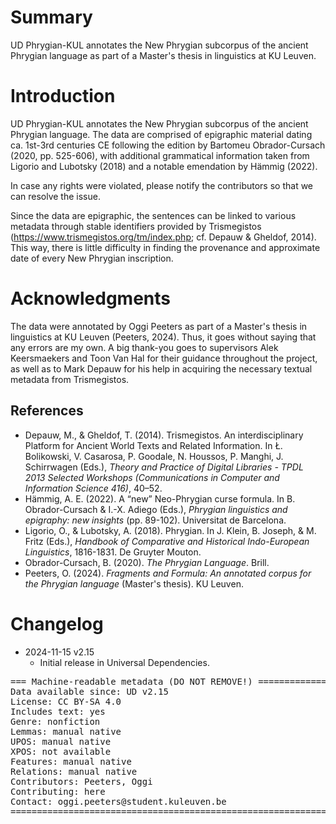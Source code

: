 # Summary

UD Phrygian-KUL annotates the New Phrygian subcorpus of the ancient Phrygian language as part of a Master's thesis in linguistics at KU Leuven.


# Introduction

UD Phrygian-KUL annotates the New Phrygian subcorpus of the ancient Phrygian language. The data are comprised of epigraphic material dating ca. 1st-3rd centuries CE following the edition by Bartomeu Obrador-Cursach (2020, pp. 525-606), with additional grammatical information taken from Ligorio and Lubotsky (2018) and a notable emendation by Hämmig (2022).

In case any rights were violated, please notify the contributors so that we can resolve the issue.

Since the data are epigraphic, the sentences can be linked to various metadata through stable identifiers provided by Trismegistos (https://www.trismegistos.org/tm/index.php; cf. Depauw & Gheldof, 2014). This way, there is little difficulty in finding the provenance and approximate date of every New Phrygian inscription.


# Acknowledgments

The data were annotated by Oggi Peeters as part of a Master's thesis in linguistics at KU Leuven (Peeters, 2024). Thus, it goes without saying that any errors are my own. A big thank-you goes to supervisors Alek Keersmaekers and Toon Van Hal for their guidance throughout the project, as well as to Mark Depauw for his help in acquiring the necessary textual metadata from Trismegistos.

## References

* Depauw, M., & Gheldof, T. (2014). Trismegistos. An interdisciplinary Platform for Ancient World Texts and Related Information. In Ł. Bolikowski, V. Casarosa, P. Goodale, N. Houssos, P. Manghi, J. Schirrwagen (Eds.), _Theory and Practice of Digital Libraries - TPDL 2013 Selected Workshops (Communications in Computer and Information Science 416)_, 40–52.
* Hämmig, A. E. (2022). A “new” Neo-Phrygian curse formula. In B. Obrador-Cursach & I.-X. Adiego (Eds.), _Phrygian linguistics and epigraphy: new insights_ (pp. 89-102). Universitat de Barcelona.
* Ligorio, O., & Lubotsky, A. (2018). Phrygian. In J. Klein, B. Joseph, & M. Fritz (Eds.), _Handbook of Comparative and Historical Indo-European Linguistics_, 1816-1831. De Gruyter Mouton.
* Obrador-Cursach, B. (2020). _The Phrygian Language_. Brill.
* Peeters, O. (2024). _Fragments and Formula: An annotated corpus for the Phrygian language_ (Master's thesis). KU Leuven.


# Changelog

* 2024-11-15 v2.15
  * Initial release in Universal Dependencies.


<pre>
=== Machine-readable metadata (DO NOT REMOVE!) ================================
Data available since: UD v2.15
License: CC BY-SA 4.0
Includes text: yes
Genre: nonfiction
Lemmas: manual native
UPOS: manual native
XPOS: not available
Features: manual native
Relations: manual native
Contributors: Peeters, Oggi
Contributing: here
Contact: oggi.peeters@student.kuleuven.be
===============================================================================
</pre>
